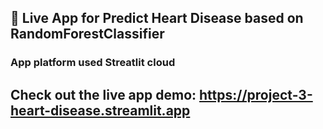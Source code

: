 ## 🚀 Live App for Predict Heart Disease based on RandomForestClassifier
### App platform used Streatlit cloud
Check out the live app demo: https://project-3-heart-disease.streamlit.app
---
